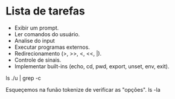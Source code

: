 # Lista de tarefas
  - Exibir um prompt.
  - Ler comandos do usuário.
  - Analise do input
  - Executar programas externos.
  - Redirecionamento (>, >>, <, <<, |).
  - Controle de sinais.
  - Implementar built-ins (echo, cd, pwd, export, unset, env, exit).

ls ./u | grep -c

Esqueçemos na funão tokenize de verificar as "opções". ls -la
